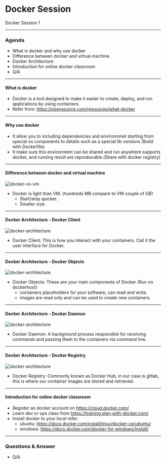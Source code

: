 # Docker Session

Docker Session 1

---

### Agenda 

- What is docker and why use docker
- Difference between docker and virtual machine.
- Docker Architecture
- Introduction for online docker classroom
- Q/A

---

#### What is docker

- Docker is a tool designed to make it easier to create, deploy, and run applications by using containers. 
- Refer from:  https://opensource.com/resources/what-docker

---

#### Why use docker

- It allow you to including dependencies and environmnet starting from special os components to details such as a special lib versions (Build with Dockerfile)
- It make sure this environment can be shared and run anywhere supports docker, and running result are reproducable.(Share with docker registry)

---

#### Difference between docker and virtual machine

![docker-vs-vm](https://www.aquasec.com/wiki/download/attachments/2854029/docker-birthday-3-intro-to-docker-slides-18-638.jpg?version=1&modificationDate=1515522843003&api=v2)
- Docker is light than VM. (hundreds MB compare to VM couple of GB)
   - Start/stop quicker.
   - Smaller size.

---

#### Docker Architecture - Docker Client

![docker-architecture](https://www.aquasec.com/wiki/download/attachments/2854029/Docker.JPG?version=1&modificationDate=1515349366681&api=v2)
- Docker Client: This is how you interact with your containers. Call it the user interface for Docker.

---

#### Docker Architecture - Docker Objects

![docker-architecture](https://www.aquasec.com/wiki/download/attachments/2854029/Docker.JPG?version=1&modificationDate=1515349366681&api=v2)
- Docker Objects: These are your main components of Docker (Run on dockerhost)
    - containers placeholders for your software, can read and write.
    - images are read only and can be used to create new containers.

---

#### Docker Architecture - Docker Daemon

![docker-architecture](https://www.aquasec.com/wiki/download/attachments/2854029/Docker.JPG?version=1&modificationDate=1515349366681&api=v2)
- Docker Daemon: A background process responsible for receiving commands and passing them to the containers via command line.

---

#### Docker Architecture - Docker Registry

![docker-architecture](https://www.aquasec.com/wiki/download/attachments/2854029/Docker.JPG?version=1&modificationDate=1515349366681&api=v2)
- Docker Registry: Commonly known as Docker Hub, in our case is gitlab, this is where our container images are stored and retrieved.

---

#### Introduction for online docker classroom

- Register an docker account on https://cloud.docker.com/
- Learn dev or ops class from  https://training.play-with-docker.com/
- Install docker to your local refer: 
    - ubuntu: https://docs.docker.com/install/linux/docker-ce/ubuntu/
    - windows: https://docs.docker.com/docker-for-windows/install/

---

### Questions & Answer

- Q/A
